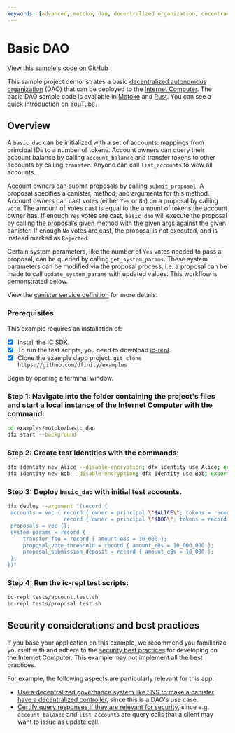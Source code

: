 ```yaml
---
keywords: [advanced, motoko, dao, decentralized organization, decentralized org]
---
```


# Basic DAO

[View this sample's code on GitHub](https://github.com/dfinity/examples/tree/master/motoko/basic_dao)

This sample project demonstrates a basic [decentralized autonomous organization](https://en.wikipedia.org/wiki/Decentralized_autonomous_organization) (DAO) that can be deployed to the [Internet Computer](https://github.com/dfinity/ic). The basic DAO sample code is available in [Motoko](https://github.com/dfinity/examples/tree/master/motoko/basic_dao) and [Rust](https://github.com/dfinity/examples/tree/master/rust/basic_dao). You can see a quick introduction on [YouTube](https://youtu.be/3IcYlieA-EE).

## Overview

A `basic_dao` can be initialized with a set of accounts: mappings from principal IDs to a number of tokens. Account owners can query their account balance by calling `account_balance` and transfer tokens to other accounts by calling `transfer`. Anyone can call `list_accounts` to view all accounts.

Account owners can submit proposals by calling `submit_proposal`. A proposal specifies a canister, method, and arguments for this method. Account owners can cast votes (either `Yes` or `No`) on a proposal by calling `vote`. The amount of votes cast is equal to the amount of tokens the account owner has. If enough `Yes` votes are cast, `basic_dao` will execute the proposal by calling the proposal’s given method with the given args against the given canister. If enough `No` votes are cast, the proposal is not executed, and is instead marked as `Rejected`.

Certain system parameters, like the number of `Yes` votes needed to pass a proposal, can be queried by calling `get_system_params`. These system parameters can be modified via the proposal process, i.e. a proposal can be made to call `update_system_params` with updated values. 
This workflow is demonstrated below.

View the [canister service definition](https://github.com/dfinity/examples/blob/master/rust/basic_dao/src/basic_dao/src/basic_dao.did) for more details.
 
### Prerequisites
This example requires an installation of:

- [x] Install the [IC SDK](https://internetcomputer.org/docs/current/developer-docs/setup/install/).
- [x] To run the test scripts, you need to download [ic-repl](https://github.com/chenyan2002/ic-repl/releases).
- [x] Clone the example dapp project: `git clone https://github.com/dfinity/examples`

Begin by opening a terminal window.

 ### Step 1: Navigate into the folder containing the project's files and start a local instance of the Internet Computer with the command:

```bash
cd examples/motoko/basic_dao
dfx start --background
```

 ### Step 2: Create test identities with the commands:

```bash
dfx identity new Alice --disable-encryption; dfx identity use Alice; export ALICE=$(dfx identity get-principal);
dfx identity new Bob --disable-encryption; dfx identity use Bob; export BOB=$(dfx identity get-principal);
```

 ### Step 3: Deploy `basic_dao` with initial test accounts.

```bash
dfx deploy --argument "(record {
 accounts = vec { record { owner = principal \"$ALICE\"; tokens = record { amount_e8s = 100_000_000 }; };
                  record { owner = principal \"$BOB\"; tokens = record { amount_e8s = 100_000_000 };}; };
 proposals = vec {};
 system_params = record {
     transfer_fee = record { amount_e8s = 10_000 };
     proposal_vote_threshold = record { amount_e8s = 10_000_000 };
     proposal_submission_deposit = record { amount_e8s = 10_000 };
 };
})"
```

 ### Step 4: Run the ic-repl test scripts:

```bash
ic-repl tests/account.test.sh
ic-repl tests/proposal.test.sh
```

## Security considerations and best practices

If you base your application on this example, we recommend you familiarize yourself with and adhere to the [security best practices](https://internetcomputer.org/docs/current/references/security/) for developing on the Internet Computer. This example may not implement all the best practices.

For example, the following aspects are particularly relevant for this app:
* [Use a decentralized governance system like SNS to make a canister have a decentralized controller](https://internetcomputer.org/docs/current/references/security/rust-canister-development-security-best-practices#use-a-decentralized-governance-system-like-sns-to-make-a-canister-have-a-decentralized-controller), since this is a DAO's use case.
* [Certify query responses if they are relevant for security](https://internetcomputer.org/docs/current/references/security/general-security-best-practices#certify-query-responses-if-they-are-relevant-for-security), since e.g. `account_balance` and `list_accounts` are query calls that a client may want to issue as update call.
